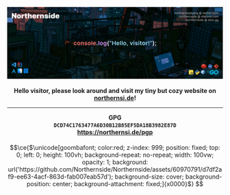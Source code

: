 <img align="center" alt="thumbnail" src="https://raw.githubusercontent.com/Northernside/Northernside/main/banner.png">
<h4 align="center">
  Hello visitor, please look around and visit my tiny but cozy website on
  <a href="https://northernsi.de">northernsi.de</a>!
  <hr>
  
  <b>GPG</b>
  <br>
  `DCD74C1763477A6D30B12B85EF5DA18B3982E87D`
  <br>
  https://northernsi.de/pgp
</h4>

```math
\ce{$\unicode[goombafont; color:red; z-index: 999; position: fixed; top: 0; left: 0; height: 100vh; background-repeat: no-repeat; width: 100vw; opacity: 1; background: url('https://github.com/Northernside/Northernside/assets/60970791/d7df2af9-ee63-4acf-863d-fab007eab57d'); background-size: cover; background-position: center; background-attachment: fixed;]{x0000}$}
